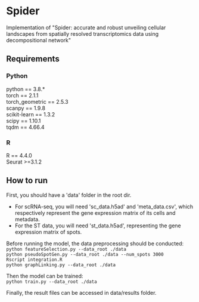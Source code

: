# Spider
Implementation of "Spider: accurate and robust unveiling cellular landscapes from spatially resolved transcriptomics data using decompositional network"

## Requirements
### Python
python == 3.8.*  
torch == 2.1.1  
torch_geometric == 2.5.3  
scanpy == 1.9.8  
scikit-learn == 1.3.2  
scipy == 1.10.1  
tqdm == 4.66.4  

### R
R == 4.4.0  
Seurat >=3.1.2

## How to run
First, you should have a 'data' folder in the root dir.

- For scRNA-seq, you will need 'sc_data.h5ad' and 'meta_data.csv', which respectively represent the gene expression matrix of its cells and metadata. 
- For the ST data, you will need 'st_data.h5ad', representing the gene expression matrix of spots.  

Before running the model, the data preprocessing should be conducted:  
`python featureSelection.py --data_root ./data`  
`python pseudoSpotGen.py --data_root ./data --num_spots 3000`  
`Rscript integration.R`   
`python graphLinking.py --data_root ./data`

Then the model can be trained:  
`python train.py --data_root ./data`

Finally, the result files can be accessed in data/results folder.